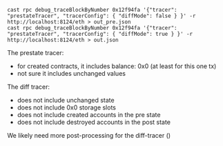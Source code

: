 ```
cast rpc debug_traceBlockByNumber 0x12f94fa '{"tracer": "prestateTracer", "tracerConfig": { "diffMode": false } }' -r http://localhost:8124/eth > out_pre.json
cast rpc debug_traceBlockByNumber 0x12f94fa '{"tracer": "prestateTracer", "tracerConfig": { "diffMode": true } }' -r http://localhost:8124/eth > out.json
```

The prestate tracer:
- for created contracts, it includes balance: 0x0 (at least for this one tx)
- not sure it includes unchanged values

The diff tracer:
- does not include unchanged state
- does not include 0x0 storage slots
- does not include created accounts in the pre state
- does not include destroyed accounts in the post state

We likely need more post-processing for the diff-tracer ()

